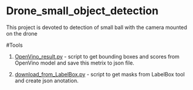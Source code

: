 # Drone_small_object_detection
This project is devoted to detection of small ball with the camera mounted on the drone

#Tools

1. [OpenVino_result.py](tools/) - script to get bounding boxes and scores from OpenVino model and save this metrix to json file.  

2. [download_from_LabelBox.py](tools/) - script to get masks from LabelBox tool and create json anotation.
